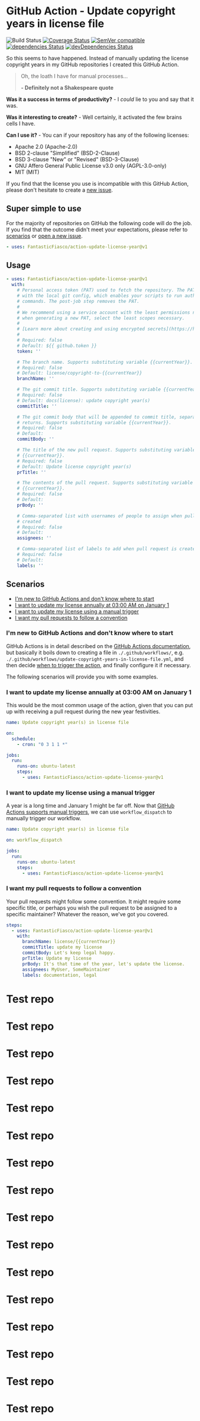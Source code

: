 # GitHub Action - Update copyright years in license file

![Build Status](https://github.com/FantasticFiasco/action-update-license-year/workflows/CI/CD/badge.svg)
[![Coverage Status](https://coveralls.io/repos/github/FantasticFiasco/action-update-license-year/badge.svg?branch=master)](https://coveralls.io/github/FantasticFiasco/action-update-license-year?branch=master)
[![SemVer compatible](https://img.shields.io/badge/%E2%9C%85-SemVer%20compatible-blue)](https://semver.org/)
[![dependencies Status](https://david-dm.org/FantasticFiasco/action-update-license-year/status.svg)](https://david-dm.org/FantasticFiasco/action-update-license-year)
[![devDependencies Status](https://david-dm.org/FantasticFiasco/action-update-license-year/dev-status.svg)](https://david-dm.org/FantasticFiasco/action-update-license-year?type=dev)

So this seems to have happened. Instead of manually updating the license copyright years in my GitHub repositories I created this GitHub Action.

> Oh, the loath I have for manual processes...
>
> **- Definitely not a Shakespeare quote**

**Was it a success in terms of productivity?** - I *could* lie to you and say that it was.

**Was it interesting to create?** - Well certainly, it activated the few brains cells I have.

**Can I use it?** - You can if your repository has any of the following licenses:

- Apache 2.0 (Apache-2.0)
- BSD 2-clause "Simplified" (BSD-2-Clause)
- BSD 3-clause "New" or "Revised" (BSD-3-Clause)
- GNU Affero General Public License v3.0 only (AGPL-3.0-only)
- MIT (MIT)

If you find that the license you use is incompatible with this GitHub Action, please don't hesitate to create a [new issue](https://github.com/FantasticFiasco/action-update-license-year/issues/new/choose).

## Super simple to use

For the majority of repositories on GitHub the following code will do the job. If you find that the outcome didn't meet your expectations, please refer to [scenarios](#scenarios) or [open a new issue](https://github.com/FantasticFiasco/action-update-license-year/issues/new/choose).

```yaml
- uses: FantasticFiasco/action-update-license-year@v1
```

## Usage

<!-- start usage -->
```yaml
- uses: FantasticFiasco/action-update-license-year@v1
  with:
    # Personal access token (PAT) used to fetch the repository. The PAT is configured
    # with the local git config, which enables your scripts to run authenticated git
    # commands. The post-job step removes the PAT.
    #
    # We recommend using a service account with the least permissions necessary. Also
    # when generating a new PAT, select the least scopes necessary.
    #
    # [Learn more about creating and using encrypted secrets](https://help.github.com/en/actions/automating-your-workflow-with-github-actions/creating-and-using-encrypted-secrets)
    #
    # Required: false
    # Default: ${{ github.token }}
    token: ''

    # The branch name. Supports substituting variable {{currentYear}}.
    # Required: false
    # Default: license/copyright-to-{{currentYear}}
    branchName: ''

    # The git commit title. Supports substituting variable {{currentYear}}.
    # Required: false
    # Default: docs(license): update copyright year(s)
    commitTitle: ''

    # The git commit body that will be appended to commit title, separated by two line
    # returns. Supports substituting variable {{currentYear}}.
    # Required: false
    # Default:
    commitBody: ''

    # The title of the new pull request. Supports substituting variable
    # {{currentYear}}.
    # Required: false
    # Default: Update license copyright year(s)
    prTitle: ''

    # The contents of the pull request. Supports substituting variable
    # {{currentYear}}.
    # Required: false
    # Default:
    prBody: ''

    # Comma-separated list with usernames of people to assign when pull request is
    # created
    # Required: false
    # Default:
    assignees: ''

    # Comma-separated list of labels to add when pull request is created
    # Required: false
    # Default:
    labels: ''
```
<!-- end usage -->

## Scenarios

- [I'm new to GitHub Actions and don't know where to start](#Im-new-to-github-actions-and-dont-know-where-to-start)
- [I want to update my license annually at 03:00 AM on January 1](#i-want-to-update-my-license-annually-at-0300-am-on-january-1)
- [I want to update my license using a manual trigger](#i-want-to-update-my-license-using-a-manual-trigger)
- [I want my pull requests to follow a convention](#i-want-my-pull-requests-to-follow-a-convention)

### I'm new to GitHub Actions and don't know where to start

GitHub Actions is in detail described on the [GitHub Actions documentation](https://docs.github.com/en/actions), but basically it boils down to creating a file in `./.github/workflows/`, e.g. `./.github/workflows/update-copyright-years-in-license-file.yml`, and then decide [when to trigger the action](https://docs.github.com/en/actions/reference/events-that-trigger-workflows), and finally configure it if necessary.

The following scenarios will provide you with some examples.

### I want to update my license annually at 03:00 AM on January 1

This would be the most common usage of the action, given that you can put up with receiving a pull request during the new year festivities.

```yaml
name: Update copyright year(s) in license file

on:
  schedule:
    - cron: "0 3 1 1 *"

jobs:
  run:
    runs-on: ubuntu-latest
    steps:
      - uses: FantasticFiasco/action-update-license-year@v1
```

### I want to update my license using a manual trigger

A year is a long time and January 1 might be far off. Now that [GitHub Actions supports manual triggers](https://github.blog/changelog/2020-07-06-github-actions-manual-triggers-with-workflow_dispatch/), we can use `workflow_dispatch` to manually trigger our workflow.

```yaml
name: Update copyright year(s) in license file

on: workflow_dispatch

jobs:
  run:
    runs-on: ubuntu-latest
    steps:
      - uses: FantasticFiasco/action-update-license-year@v1
```

### I want my pull requests to follow a convention

Your pull requests might follow some convention. It might require some specific title, or perhaps you wish the pull request to be assigned to a specific maintainer? Whatever the reason, we've got you covered.

```yaml
steps:
  - uses: FantasticFiasco/action-update-license-year@v1
    with:
      branchName: license/{{currentYear}}
      commitTitle: update my license
      commitBody: Let's keep legal happy.
      prTitle: Update my license
      prBody: It's that time of the year, let's update the license.
      assignees: MyUser, SomeMaintainer
      labels: documentation, legal
```
# Test repo
# Test repo
# Test repo
# Test repo
# Test repo
# Test repo
# Test repo
# Test repo
# Test repo
# Test repo
# Test repo
# Test repo
# Test repo
# Test repo
# Test repo
# Test repo
